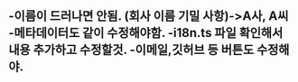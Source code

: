 -이름이 드러나면 안됨. (회사 이름 기밀 사항)->A사, A씨
-메타데이터도 같이 수정해야함.
-i18n.ts 파일 확인해서 내용 추가하고 수정할것.
-이메일,깃허브 등 버튼도 수정해야.
-